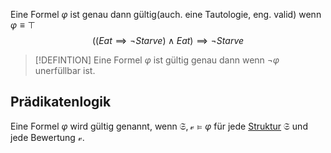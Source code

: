 Eine Formel $\varphi$ ist genau dann gültig(auch. eine Tautologie, eng. valid) wenn $\varphi \equiv \top$
$$((Eat \implies \neg Starve) \land Eat) \implies \neg Starve$$


>[!DEFINTION]
>Eine Formel $\varphi$ ist gültig genau dann wenn $\neg \varphi$ unerfüllbar ist.

## Prädikatenlogik

Eine Formel $\varphi$ wird gültig genannt, wenn $\mathfrak S, \mathcal v \vDash \varphi$ für   jede [Struktur](Struktur.md) $\mathfrak S$ und jede Bewertung $\mathcal v$. 
